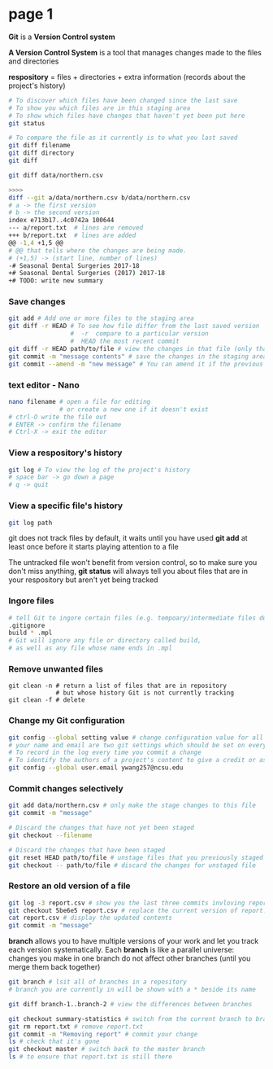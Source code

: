 # page 1

**Git** is a **Version Control system** 

**A Version Control System** is a tool that manages changes made to the files and directories

**respository** = files + directories + extra information \(records about the project's history\)

```bash
# To discover which files have been changed since the last save
# To show you which files are in this staging area 
# To show which files have changes that haven't yet been put here 
git status
```

```bash
# To compare the file as it currently is to what you last saved
git diff filename
git diff directory
git diff
```

```bash
git diff data/northern.csv

>>>>
diff --git a/data/northern.csv b/data/northern.csv
# a -> the first version 
# b -> the second version
index e713b17..4c0742a 100644
--- a/report.txt  # lines are removed 
+++ b/report.txt  # lines are added
@@ -1,4 +1,5 @@   
# @@ that tells where the changes are being made.
# (+1,5) -> (start line, number of lines) 
-# Seasonal Dental Surgeries 2017-18
+# Seasonal Dental Surgeries (2017) 2017-18
+# TODO: write new summary
```

### Save changes

```bash
git add # Add one or more files to the staging area
git diff -r HEAD # To see how file differ from the last saved version
                 #  -r  compare to a particular version
                 #  HEAD the most recent commit
git diff -r HEAD path/to/file # view the changes in that file (only that file)
git commit -m "message contents" # save the changes in the staging area
git commit --amend -m "new message" # You can amend it if the previous message was incorrect
```

### text editor - Nano

```bash
nano filename # open a file for editing 
              # or create a new one if it doesn't exist
# ctrl-O write the file out
# ENTER -> confirm the filename
# Ctrl-X -> exit the editor
```

### View a respository's history

```bash
git log # To view the log of the project's history
# space bar -> go down a page
# q -> quit
```

### View a specific file's history

```bash
git log path
```

git does not track files by default, it waits until you have used **git add** at least once before it starts playing attention to a file 

The untracked file won't benefit from version control, so to make sure you don't miss  anything, **git status** will always tell you about files that are in your respository but aren't yet being tracked 

### Ingore files

```bash
# tell Git to ingore certain files (e.g. tempoary/intermediate files during data analysis that you don't want to save)
.gitignore
build * .mpl 
# Git will ignore any file or directory called build, 
# as well as any file whose name ends in .mpl
```

### Remove unwanted files

```text
git clean -n # return a list of files that are in repository
             # but whose history Git is not currently tracking
git clean -f # delete 
```

### Change my Git configuration

```bash
git config --global setting value # change configuration value for all projects on a particular computer
# your name and email are two git settings which should be set on every computer you use
# To record in the log every time you commit a change
# To identify the authors of a project's content to give a credit or assign blame
git config --global user.email ywang257@ncsu.edu
```

### Commit changes selectively

```bash
git add data/northern.csv # only make the stage changes to this file
git commit -m "message"
```

```bash
# Discard the changes that have not yet been staged
git checkout --filename

# Discard the changes that have been staged
git reset HEAD path/to/file # unstage files that you previously staged using "git add"
git checkout -- path/to/file # discard the changes for unstaged file
```

### Restore an old version of a file

```bash
git log -3 report.csv # show you the last three commits invloving report.csv
git checkout 5be6e5 report.csv # replace the current version of report.csv with the version whose hash is 5be6e5
cat report.csv # display the updated contents
git commit -m "message"
```

**branch** allows you to have multiple versions of your work and let you track each version systematically. Each **branch** is like a parallel universe: changes you make in one branch do not affect other branches \(until you merge them back together\)

```bash
git branch # lsit all of branches in a repository
# branch you are currently in will be shown with a * beside its name
```

```bash
git diff branch-1..branch-2 # view the differences between branches
```

```bash
git checkout summary-statistics # switch from the current branch to branch summary-statistics
git rm report.txt # remove report.txt
git commit -m "Removing report" # commit your change
ls # check that it's gone
git checkout master # switch back to the master branch
ls # to ensure that report.txt is still there
```

```bash

```





